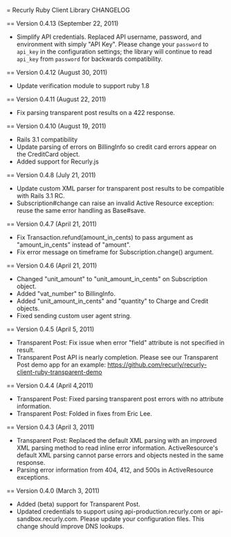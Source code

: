 = Recurly Ruby Client Library CHANGELOG

== Version 0.4.13 (September 22, 2011)

- Simplify API credentials. Replaced API username, password, and environment with simply "API Key".
  Please change your `password` to `api_key` in the configuration settings; the library will continue
  to read `api_key` from `password` for backwards compatibility.

== Version 0.4.12 (August 30, 2011)

- Update verification module to support ruby 1.8 

== Version 0.4.11 (August 22, 2011)

- Fix parsing transparent post results on a 422 response.

== Version 0.4.10 (August 19, 2011)

- Rails 3.1 compatibility
- Update parsing of errors on BillingInfo so credit card errors appear on the CreditCard object.
- Added support for Recurly.js

== Version 0.4.8 (July 21, 2011)

- Update custom XML parser for transparent post results to be compatible with Rails 3.1 RC.
- Subscription#change can raise an invalid Active Resource exception: reuse the same error handling as Base#save.

== Version 0.4.7 (April 21, 2011)

- Fix Transaction.refund(amount_in_cents) to pass argument as "amount_in_cents" instead of "amount".
- Fix error message on timeframe for Subscription.change() argument.

== Version 0.4.6 (April 21, 2011)

- Changed "unit_amount" to "unit_amount_in_cents" on Subscription object.
- Added "vat_number" to BillingInfo.
- Added "unit_amount_in_cents" and "quantity" to Charge and Credit objects.
- Fixed sending custom user agent string.

== Version 0.4.5 (April 5, 2011)

- Transparent Post: Fix issue when error "field" attribute is not specified in result.
- Transparent Post API is nearly completion. Please see our Transparent Post demo app for an example: https://github.com/recurly/recurly-client-ruby-transparent-demo

== Version 0.4.4 (April 4,2011)

- Transparent Post: Fixed parsing transparent post errors with no attribute information.
- Transparent Post: Folded in fixes from Eric Lee.

== Version 0.4.3 (April 3, 2011)

- Transparent Post: Replaced the default XML parsing with an improved XML parsing method to read inline error information. ActiveResource's default XML parsing cannot parse errors and objects nested in the same response.
- Parsing error information from 404, 412, and 500s in ActiveResource exceptions.

== Version 0.4.0 (March 3, 2011)

- Added (beta) support for Transparent Post.
- Updated credentials to support using api-production.recurly.com or api-sandbox.recurly.com. Please update your configuration files. This change should improve DNS lookups.
